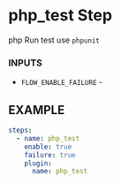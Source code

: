 
# php_test Step
php Run test use `phpunit`

### INPUTS
* `FLOW_ENABLE_FAILURE` - 

## EXAMPLE 

```yml
steps:
  - name: php_test
    enable: true
    failure: true
    plugin:
      name: php_test

```
